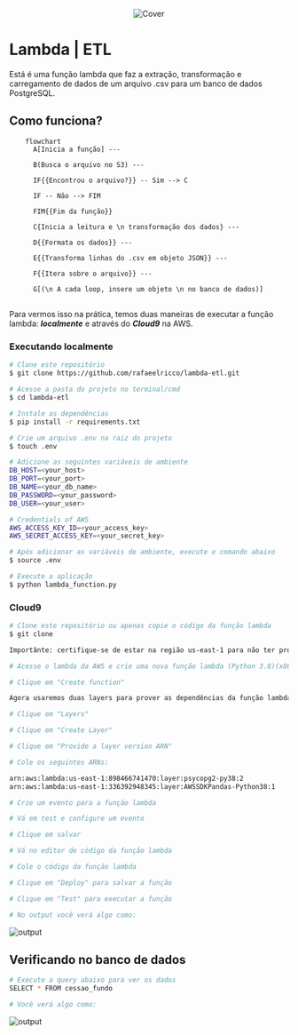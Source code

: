 <p align="center">
  <img src="https://res.cloudinary.com/dnqiosdb6/image/upload/v1670590331/cover/aws-lambda_fb7b5x.png" alt="Cover">
</p>

# Lambda | ETL

Está é uma função lambda que faz a extração, transformação e carregamento de dados de um arquivo .csv para um banco de dados PostgreSQL.

## Como funciona?

```mermaid
    flowchart
      A[Inicia a função] ---

      B(Busca o arquivo no S3) ---

      IF{{Encontrou o arquivo?}} -- Sim --> C

      IF -- Não --> FIM

      FIM{{Fim da função}}

      C{Inicia a leitura e \n transformação dos dados} ---

      D{{Formata os dados}} ---

      E{{Transforma linhas do .csv em objeto JSON}} ---

      F{{Itera sobre o arquivo}} ---

      G[(\n A cada loop, insere um objeto \n no banco de dados)]

```

##

Para vermos isso na prática, temos duas maneiras de executar a função lambda: **_localmente_** e através do **_Cloud9_** na AWS.

### Executando localmente

```bash
# Clone este repositório
$ git clone https://github.com/rafaeelricco/lambda-etl.git

# Acesse a pasta do projeto no terminal/cmd
$ cd lambda-etl

# Instale as dependências
$ pip install -r requirements.txt

# Crie um arquivo .env na raiz do projeto
$ touch .env

# Adicione as seguintes variáveis de ambiente
DB_HOST=<your_host>
DB_PORT=<your_port>
DB_NAME=<your_db_name>
DB_PASSWORD=<your_password>
DB_USER=<your_user>

# Credentials of AWS
AWS_ACCESS_KEY_ID=<your_access_key>
AWS_SECRET_ACCESS_KEY=<your_secret_key>

# Após adicionar as variáveis de ambiente, execute o comando abaixo
$ source .env

# Execute a aplicação
$ python lambda_function.py
```

### Cloud9

```bash
# Clone este repositório ou apenas copie o código da função lambda
$ git clone

Importânte: certifique-se de estar na região us-east-1 para não ter problemas com as layers.

# Acesse o lambda da AWS e crie uma nova função lambda (Python 3.8)(x86_64)

# Clique em "Create function"

Agora usaremos duas layers para prover as dependências da função lambda.

# Clique em "Layers"

# Clique em "Create Layer"

# Clique em "Provide a layer version ARN"

# Cole os seguintes ARNs:

arn:aws:lambda:us-east-1:898466741470:layer:psycopg2-py38:2
arn:aws:lambda:us-east-1:336392948345:layer:AWSSDKPandas-Python38:1

# Crie um evento para a função lambda

# Vá em test e configure um evento

# Clique em salvar

# Vá no editor de código da função lambda

# Cole o código da função lambda

# Clique em "Deploy" para salvar a função

# Clique em "Test" para executar a função

# No output você verá algo como:
```

<img src="https://res.cloudinary.com/dnqiosdb6/image/upload/v1670434061/cover/output-aws_wsecoe.png" alt="output">

## Verificando no banco de dados

```bash
# Execute a query abaixo para ver os dados
SELECT * FROM cessao_fundo

# Você verá algo como:
```

<img src="https://res.cloudinary.com/dnqiosdb6/image/upload/v1670437358/cover/query-output_fudbey.png" alt="output">
